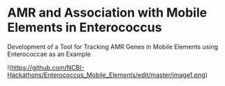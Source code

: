 # AMR and Association with Mobile Elements in Enterococcus
Development of a Tool for Tracking AMR Genes in Mobile Elements using Enterococcae as an Example  

!(https://github.com/NCBI-Hackathons/Enterococcus_Mobile_Elements/edit/master/image1.png)
